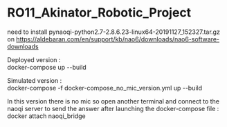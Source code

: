 # RO11_Akinator_Robotic_Project

need to install pynaoqi-python2.7-2.8.6.23-linux64-20191127_152327.tar.gz on https://aldebaran.com/en/support/kb/nao6/downloads/nao6-software-downloads

Deployed version :         
docker-compose up --build  

Simulated version :          
docker-compose -f docker-compose_no_mic_version.yml up --build        

In this version there is no mic so open another terminal and connect to the naoqi server to send the answer after launching the docker-compose file :      
docker attach naoqi_bridge